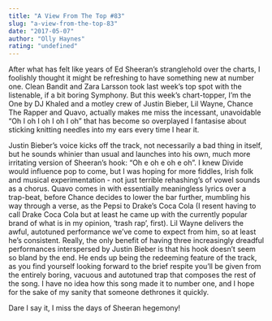 ```yaml
---
title: "A View From The Top #83"
slug: "a-view-from-the-top-83"
date: "2017-05-07"
author: "Olly Haynes"
rating: "undefined"
---
```


After what has felt like years of Ed Sheeran’s stranglehold over the charts, I foolishly thought it might be refreshing to have something new at number one. Clean Bandit and Zara Larsson took last week’s top spot with the listenable, if a bit boring Symphony. But this week’s chart-topper, I’m the One by DJ Khaled and a motley crew of Justin Bieber, Lil Wayne, Chance The Rapper and Quavo, actually makes me miss the incessant, unavoidable “Oh I oh I oh I oh I oh” that has become so overplayed I fantasise about sticking knitting needles into my ears every time I hear it.

Justin Bieber’s voice kicks off the track, not necessarily a bad thing in itself, but he sounds whinier than usual and launches into his own, much more irritating version of Sheeran’s hook: “Oh e oh e oh e oh”. I knew Divide would influence pop to come, but I was hoping for more fiddles, Irish folk and musical experimentation - not just terrible rehashing’s of vowel sounds as a chorus. Quavo comes in with essentially meaningless lyrics over a trap-beat, before Chance decides to lower the bar further, mumbling his way through a verse, as the Pepsi to Drake’s Coca Cola (I resent having to call Drake Coca Cola but at least he came up with the currently popular brand of what is in my opinion, ‘trash rap’, first). Lil Wayne delivers the awful, autotuned performance we’ve come to expect from him, so at least he’s consistent. Really, the only benefit of having three increasingly dreadful performances interspersed by Justin Bieber is that his hook doesn’t seem so bland by the end. He ends up being the redeeming feature of the track, as you find yourself looking forward to the brief respite you’ll be given from the entirely boring, vacuous and autotuned trap that composes the rest of the song. I have no idea how this song made it to number one, and I hope for the sake of my sanity that someone dethrones it quickly.

Dare I say it, I miss the days of Sheeran hegemony!
